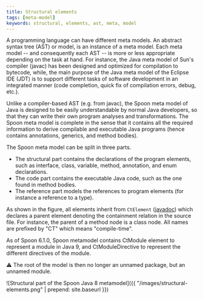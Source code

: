 ```yaml
---
title: Structural elements
tags: [meta-model]
keywords: structural, elements, ast, meta, model
---
```


A programming language can have different meta models. 
An abstract syntax tree (AST) or model, is an instance of a meta model. 
Each meta model -- and consequently each AST -- is more or less appropriate 
depending on the task at hand. For instance, the Java meta model of Sun's 
compiler (javac) has been designed and optimized for compilation to bytecode, 
while, the main purpose of the Java meta model of the Eclipse IDE (JDT) is to 
support different tasks of software development in an integrated manner 
(code completion, quick fix of compilation errors, debug, etc.).

Unlike a compiler-based AST (e.g. from javac), the Spoon meta model of Java is 
designed to be easily understandable by normal Java developers, so that they can 
write their own program analyses and transformations. The Spoon meta model is complete 
in the sense that it contains all the required information to derive compilable and 
executable Java programs (hence contains annotations, generics, and method bodies).

The Spoon meta model can be split in three parts.

- The structural part contains the declarations of the program elements, such as 
interface, class, variable, method, annotation, and enum declarations.
- The code part contains the executable Java code, such as the one found in method bodies.
- The reference part models the references to program elements (for instance a reference to a type).

As shown in the figure, all elements inherit from `CtElement` ([javadoc](http://spoon.gforge.inria.fr/mvnsites/spoon-core/apidocs/spoon/reflect/declaration/CtElement.html)) 
which declares a parent element denoting the containment relation in the source file. 
For instance, the parent of a method node is a class node. All names are prefixed by 
"CT" which means "compile-time".

As of Spoon 6.1.0, Spoon metamodel contains CtModule element to represent a module in Java 9, and 
CtModuleDirective to represent the different directives of the module.

:warning: The root of the model is then no longer an unnamed package, but an unnamed module. 

![Structural part of the Spoon Java 8 metamodel]({{ "/images/structural-elements.png" | prepend: site.baseurl }})